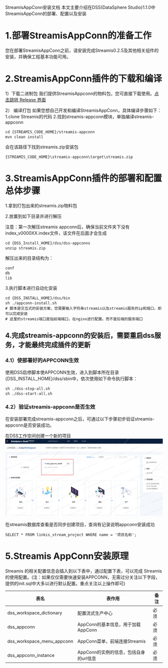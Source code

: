 StreamisAppConn安装文档 本文主要介绍在DSS(DataSphere Studio)1.1.0中StreamisAppConn的部署、配置以及安装

# 1.部署StreamisAppConn的准备工作
您在部署StreamisAppConn之前，请安装完成Streamis0.2.5及其他相关组件的安装，并确保工程基本功能可用。

# 2.StreamisAppConn插件的下载和编译
1）下载二进制包
我们提供StreamisAppconn的物料包，您可直接下载使用。[点击跳转 Release 界面](https://github.com/WeBankFinTech/Streamis/releases)

2） 编译打包
如果您想自己开发和编译StreamisAppConn，具体编译步骤如下： 1.clone Streamis的代码 2.找到streamis-appconn模块，单独编译streamis-appconn
```shell script
cd {STREAMIS_CODE_HOME}/streamis-appconn
mvn clean install
```
会在该路径下找到streamis.zip安装包
```shell script
{STREAMIS_CODE_HOME}\streamis-appconn\target\streamis.zip
```

# 3.StreamisAppConn插件的部署和配置总体步骤
 1.拿到打包出来的streamis.zip物料包

 2.放置到如下目录并进行解压

注意：第一次解压streamis appconn后，确保当前文件夹下没有index_v0000XX.index文件，该文件在后面才会生成
```shell script
cd {DSS_Install_HOME}/dss/dss-appconns
unzip streamis.zip
```
解压出来的目录结构为：
```shell script
conf
db
lib
```
 3.执行脚本进行自动化安装
 ```shell script
cd {DSS_INSTALL_HOME}/dss/bin
sh ./appconn-install.sh
# 脚本是交互式的安装方案，您需要输入字符串streamis以及streamis服务的ip和端口，即可以完成安装
# 这里的streamis端口是指前端端口，在nginx进行配置。而不是后端的服务端口
```

## 4.完成streamis-appconn的安装后，需要重启dss服务，才能最终完成插件的更新
### 4.1）使部署好的APPCONN生效
使用DSS启停脚本使APPCONN生效，进入到脚本所在目录{DSS_INSTALL_HOME}/dss/sbin中，依次使用如下命令执行脚本：
```shell script
sh ./dss-stop-all.sh
sh ./dss-start-all.sh
```
### 4.2）验证streamis-appconn是否生效
在安装部署完成streamis-appconn之后，可通过以下步骤初步验证streamis-appconn是否安装成功。

在DSS工作空间创建一个新的项目
![DSS工作空间Streamis项目](../../../images/zh_CN/dss_streamis_project.png)

在streamis数据库查看是否同步创建项目，查询有记录说明appconn安装成功
```roomsql
SELECT * FROM linkis_stream_project WHERE name = '项目名称';
```

# 5.Streamis AppConn安装原理
Streamis 的相关配置信息会插入到以下表中，通过配置下表，可以完成 Streamis 的使用配置。(注：如果仅仅需要快速安装APPCONN，无需过分关注以下字段，提供的init.sql中大多以进行默认配置。重点关注以上操作即可)

|表名	            |表作用	                                  |备注    |
|-------------------|-----------------------------------------|------|
|dss_workspace_dictionary  |配置流式生产中心                  	|必须|
|dss_appconn	        |AppConn的基本信息，用于加载AppConn   	|必须|
|dss_workspace_menu_appconn  |AppConn菜单，前端连接Streamis	|必须|
|dss_appconn_instance	|AppConn的实例的信息，包括自身的url信息	|必须|
